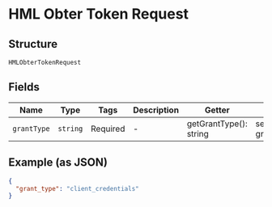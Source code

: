 
# HML Obter Token Request

## Structure

`HMLObterTokenRequest`

## Fields

| Name | Type | Tags | Description | Getter | Setter |
|  --- | --- | --- | --- | --- | --- |
| `grantType` | `string` | Required | - | getGrantType(): string | setGrantType(string grantType): void |

## Example (as JSON)

```json
{
  "grant_type": "client_credentials"
}
```

